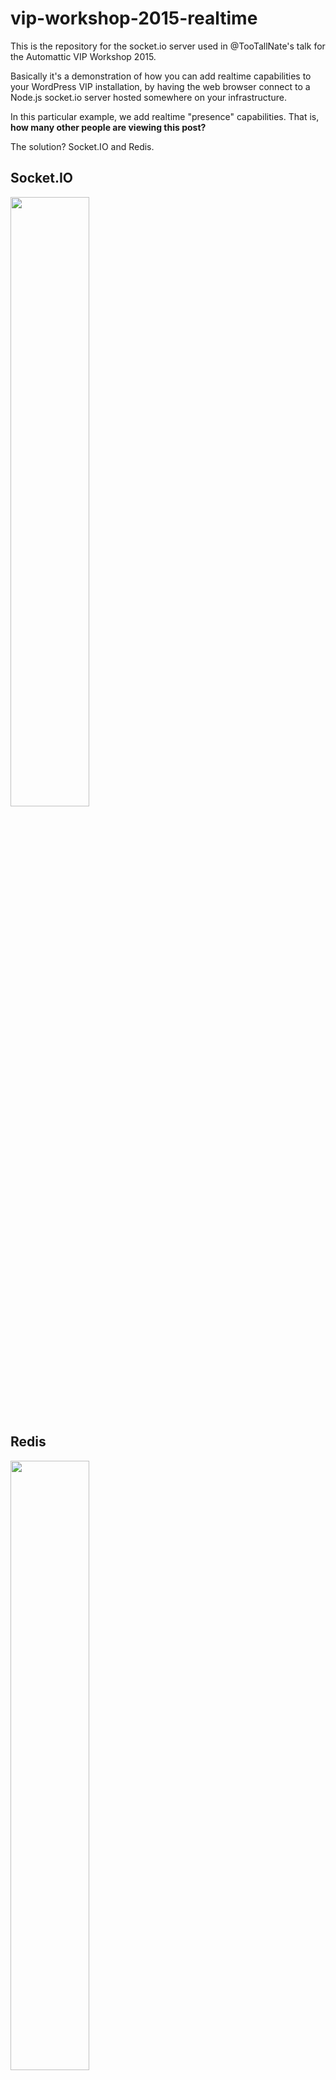 # vip-workshop-2015-realtime

This is the repository for the socket.io server used in
@TooTallNate's talk for the Automattic VIP Workshop 2015.

Basically it's a demonstration of how you can add realtime
capabilities to your WordPress VIP installation, by having
the web browser connect to a Node.js socket.io server hosted
somewhere on your infrastructure.

In this particular example, we add realtime "presence"
capabilities. That is, **how many other people are viewing
this post?**

The solution? Socket.IO and Redis.

## Socket.IO

[<img src="http://cdn.socket.io/website/imgs/logo.svg" width="50%" />](http://socket.io)


## Redis

[<img src="http://upload.wikimedia.org/wikipedia/en/6/6b/Redis_Logo.svg" width="50%" />](http://redis.io)


### Redis Schema

#### `viewers` - Hash

Hash that contains _all_ sessions as keys, and their last known
post being viewed at the value.

Used when a session is expired/deleted to look up the last known
post that the user was viewing, so that the corresponding
`viewers:<post-id>` Set can have its entry removed.

```
127.0.0.1:6379> HGETALL viewers
1) "mXbcRrQtsjpdKbmsAAAX"
2) "13"
```

#### `viewers:<post-id>` - Set

Set that contains all the session IDs that are currently viewing `post-id`.

Used to get the overall "presence" count for a given post.

```
127.0.0.1:6379> SMEMBERS viewers:13
1) "mXbcRrQtsjpdKbmsAAAX"
```

#### `session:<socket-id>` - String

String with an 11 minute expiration time (TTL, configurable in `./config.js`).
The contents of the string are not actually used, instead the existence of
the key is enough to signify that the session is still "alive".

Used to create and destroy "session" instances. Redis' EXPIRES command is
leveraged to have the database expire the keys automatically.

```
127.0.0.1:6379> GET session:mXbcRrQtsjpdKbmsAAAX
"13"
```


--------------------

## Installation

``` bash
$ git clone git://github.com/TooTallNate/vip-workshop-2015-realtime.git
$ cd vip-workshop-2015-realtime
$ npm install
$ node app &   # spawn application server
$ node gc &    # spawn "garbage collection" server
```

### `app.js` - Application "Presence" Server

### `gc.js` - "Garbage Collection" Server
